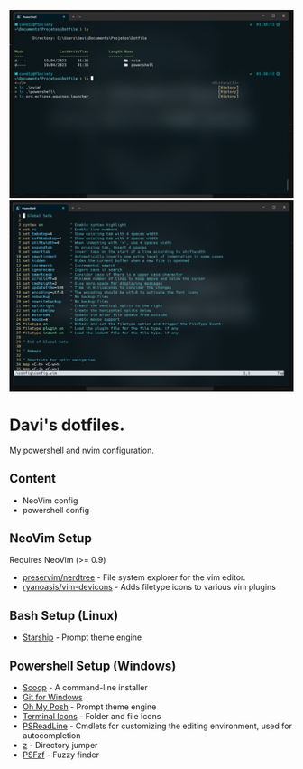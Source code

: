 ![powershell screenshot](./images/pwsh.png)
![nvim screenshot](./images/nvim.png)


# Davi's dotfiles.

My powershell and nvim configuration.


## Content

- NeoVim config
- powershell config

## NeoVim Setup

Requires NeoVim (>= 0.9)

- [preservim/nerdtree](https://github.com/preservim/nerdtree) - File system explorer for the vim editor.
- [ryanoasis/vim-devicons](https://github.com/ryanoasis/vim-devicons) - Adds filetype icons to various vim plugins

## Bash Setup (Linux)
- [Starship](https://starship.rs/) - Prompt theme engine

## Powershell Setup (Windows)

- [Scoop](https://scoop.sh/) - A command-line installer
- [Git for Windows](https://git-scm.com/)
- [Oh My Posh](https://ohmyposh.dev/) - Prompt theme engine
- [Terminal Icons](https://github.com/devblackops/Terminal-Icons) - Folder and file Icons
- [PSReadLine](https://learn.microsoft.com/en-us/powershell/module/psreadline/?view=powershell-7.3) - Cmdlets for customizing the editing environment, used for autocompletion
- [z](https://www.powershellgallery.com/packages/z/1.1.13) - Directory jumper
- [PSFzf](https://github.com/kelleyma49/PSFzf) - Fuzzy finder
